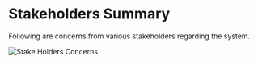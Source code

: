 # Stakeholders Summary



Following are concerns from various stakeholders regarding the system.



![Stake Holders Concerns](/StakeholderConcerns.jpg)



